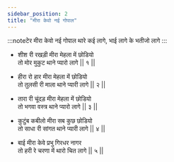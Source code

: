 ```yaml
---
sidebar_position: 2
title: "मीरा केवो नई गोपाल"
---
```


:::noteटेर
मीरा केवो नई गोपाल थारे कई लागे, भाई लागे के भतीजो लागे
:::

- शीश री रखड़ी मीरा मेहला में छोडियो <br/>
  तो मोर मुकुट थाने प्यारो लागे || १ ||

- हीरा रो हार मीरा मेहला में छोडियो <br/>
  तो तुलसी री माला थाने प्यारी लागे || २ ||

- तारा री चूंदड़ मीरा मेहला में छोडियो <br/>
  तो भगवा वस्त्र थाने प्यारो लागे || ३ ||

- कुटुंब कबीलो मीरा सब कुछ छोडियो <br/>
  तो साधा री सांगत थाने प्यारी लागे || ४ ||

- बाई मीरा केवे प्रभु गिरधर नागर <br/>
  तो हरी रे चरणा में थारो चित लागे || ५ ||
